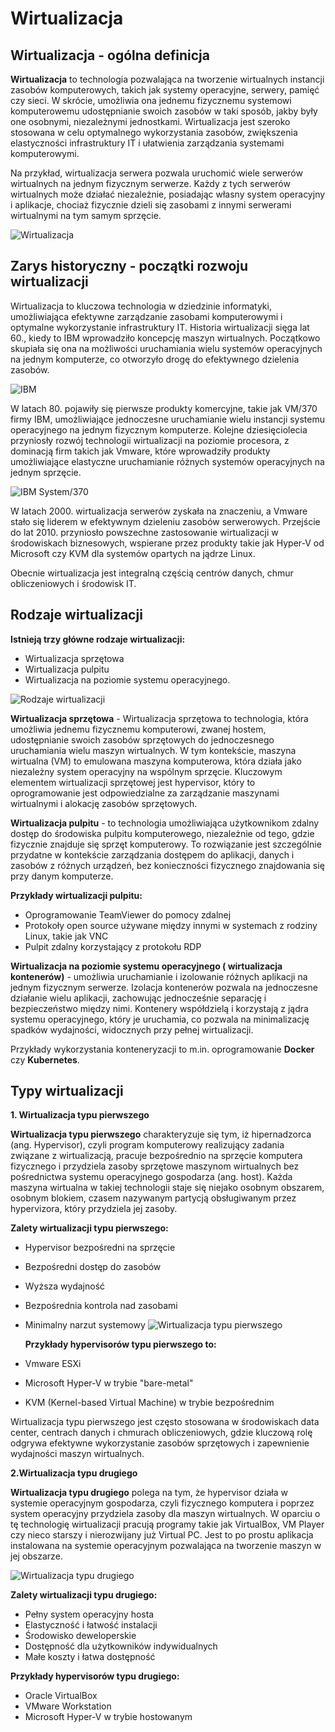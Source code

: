 # Wirtualizacja
## Wirtualizacja - ogólna definicja
**Wirtualizacja** to technologia pozwalająca na tworzenie wirtualnych instancji zasobów komputerowych, takich jak systemy operacyjne, serwery, pamięć czy sieci. W skrócie, umożliwia ona jednemu fizycznemu systemowi komputerowemu udostępnianie swoich zasobów w taki sposób, jakby były one osobnymi, niezależnymi jednostkami. Wirtualizacja jest szeroko stosowana w celu optymalnego wykorzystania zasobów, zwiększenia elastyczności infrastruktury IT i ułatwienia zarządzania systemami komputerowymi.

Na przykład, wirtualizacja serwera pozwala uruchomić wiele serwerów wirtualnych na jednym fizycznym serwerze. Każdy z tych serwerów wirtualnych może działać niezależnie, posiadając własny system operacyjny i aplikacje, chociaż fizycznie dzieli się zasobami z innymi serwerami wirtualnymi na tym samym sprzęcie.

![Wirtualizacja](https://www.inprox.pl/storage/uploads/news/72cf484e90c41a32b5f68dc58a2fb941.jpg)

## Zarys historyczny - początki rozwoju wirtualizacji

Wirtualizacja to kluczowa technologia w dziedzinie informatyki, umożliwiająca efektywne zarządzanie zasobami komputerowymi i optymalne wykorzystanie infrastruktury IT. Historia wirtualizacji sięga lat 60., kiedy to IBM wprowadziło koncepcję maszyn wirtualnych. Początkowo skupiała się ona na możliwości uruchamiania wielu systemów operacyjnych na jednym komputerze, co otworzyło drogę do efektywnego dzielenia zasobów.

![IBM](https://www.virtual-it.pl/grafika/art/histwirt/IBM-System-360-Model-65_operator-console.jpg) 

W latach 80. pojawiły się pierwsze produkty komercyjne, takie jak VM/370 firmy IBM, umożliwiające jednoczesne uruchamianie wielu instancji systemu operacyjnego na jednym fizycznym komputerze. Kolejne dziesięciolecia przyniosły rozwój technologii wirtualizacji na poziomie procesora, z dominacją firm takich jak Vmware, które wprowadziły produkty umożliwiające elastyczne uruchamianie różnych systemów operacyjnych na jednym sprzęcie. 

![IBM System/370](https://upload.wikimedia.org/wikipedia/commons/thumb/c/cd/IBM_System_370-145_und_Bandlaufwerke_2401.png/300px-IBM_System_370-145_und_Bandlaufwerke_2401.png)

W latach 2000. wirtualizacja serwerów zyskała na znaczeniu, a Vmware stało się liderem w efektywnym dzieleniu zasobów serwerowych. Przejście do lat 2010. przyniosło powszechne zastosowanie wirtualizacji w środowiskach biznesowych, wspierane przez produkty takie jak Hyper-V od Microsoft czy KVM dla systemów opartych na jądrze Linux.

Obecnie wirtualizacja jest integralną częścią centrów danych, chmur obliczeniowych i środowisk IT.

## Rodzaje wirtualizacji

**Istnieją trzy główne rodzaje wirtualizacji:**
- Wirtualizacja sprzętowa
- Wirtualizacja pulpitu
- Wirtualizacja na poziomie systemu operacyjnego.

![Rodzaje wirtualizacji](https://main.pl/wp-content/uploads/2022/12/Wirtualizacja.png)

**Wirtualizacja sprzętowa** - Wirtualizacja sprzętowa to technologia, która umożliwia jednemu fizycznemu komputerowi, zwanej hostem, udostępnianie swoich zasobów sprzętowych do jednoczesnego uruchamiania wielu maszyn wirtualnych. W tym kontekście, maszyna wirtualna (VM) to emulowana maszyna komputerowa, która działa jako niezależny system operacyjny na wspólnym sprzęcie. Kluczowym elementem wirtualizacji sprzętowej jest hypervisor, który to oprogramowanie jest odpowiedzialne za zarządzanie maszynami wirtualnymi i alokację zasobów sprzętowych.

**Wirtualizacja pulpitu** - to technologia umożliwiająca użytkownikom zdalny dostęp do środowiska pulpitu komputerowego, niezależnie od tego, gdzie fizycznie znajduje się sprzęt komputerowy. To rozwiązanie jest szczególnie przydatne w kontekście zarządzania dostępem do aplikacji, danych i zasobów z różnych urządzeń, bez konieczności fizycznego znajdowania się przy danym komputerze.

**Przykłady wirtualizacji pulpitu:**
- Oprogramowanie TeamViewer do pomocy zdalnej
- Protokoły open source używane między innymi w systemach z rodziny Linux, takie jak VNC
- Pulpit zdalny korzystający z protokołu RDP

**Wirtualizacja na poziomie systemu operacyjnego ( wirtualizacja kontenerów)**  - umożliwia uruchamianie i izolowanie różnych aplikacji na jednym fizycznym serwerze. Izolacja kontenerów pozwala na jednoczesne działanie wielu aplikacji, zachowując jednocześnie separację i bezpieczeństwo między nimi. Kontenery współdzielą i korzystają z jądra systemu operacyjnego, który je uruchamia, co pozwala na minimalizację spadków wydajności, widocznych przy pełnej wirtualizacji.

Przykłady wykorzystania konteneryzacji to m.in. oprogramowanie **Docker** czy **Kubernetes**.

## Typy wirtualizacji

**1. Wirtualizacja typu pierwszego**

**Wirtualizacja typu pierwszego** charakteryzuje się tym, iż hipernadzorca (ang. Hypervisor), czyli program komputerowy realizujący zadania związane z wirtualizacją, pracuje bezpośrednio na sprzęcie komputera fizycznego i przydziela zasoby sprzętowe maszynom wirtualnych bez pośrednictwa systemu operacyjnego gospodarza (ang. host). Każda maszyna wirtualna w takiej technologii staje się niejako osobnym obszarem, osobnym blokiem, czasem nazywanym partycją obsługiwanym przez hypervizora, który przydziela jej zasoby.

**Zalety wirtualizacji typu pierwszego:**
- Hypervisor bezpośredni na sprzęcie
- Bezpośredni dostęp do zasobów
- Wyższa wydajność
- Bezpośrednia kontrola nad zasobami
- Minimalny narzut systemowy
  ![Wirtualizacja typu pierwszego](https://pasja-informatyki.pl/pliki/wirtualizacja-typ-1.png)

  **Przykłady hypervisorów typu pierwszego to:**
- Vmware ESXi
- Microsoft Hyper-V w trybie "bare-metal"
- KVM (Kernel-based Virtual Machine) w trybie bezpośrednim

Wirtualizacja typu pierwszego jest często stosowana w środowiskach data center, centrach danych i chmurach obliczeniowych, gdzie kluczową rolę odgrywa efektywne wykorzystanie zasobów sprzętowych i zapewnienie wydajności maszyn wirtualnych.

**2.Wirtualizacja typu drugiego**

**Wirtualizacja typu drugiego** polega na tym, że hypervisor działa w systemie operacyjnym gospodarza, czyli fizycznego komputera i poprzez system operacyjny przydziela zasoby dla maszyn wirtualnych. W oparciu o tę technologię wirtualizacji pracują programy takie jak VirtualBox, VM Player czy nieco starszy i nierozwijany już Virtual PC. Jest to po prostu aplikacja instalowana na systemie operacyjnym pozwalająca na tworzenie maszyn w jej obszarze.

![Wirtualizacja typu drugiego](https://pasja-informatyki.pl/pliki/wirtualizacja-typ-2.png)

**Zalety wirtualizacji typu drugiego:**
- Pełny system operacyjny hosta
- Elastyczność i łatwość instalacji
- Środowisko deweloperskie
- Dostępność dla użytkowników indywidualnych
- Małe koszty i łatwa dostępność

**Przykłady hypervisorów typu drugiego:**
- Oracle VirtualBox
- VMware Workstation
- Microsoft Hyper-V w trybie hostowanym


